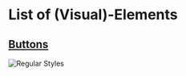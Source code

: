 # List of (Visual)-Elements


## [Buttons](buttons.md)
![Regular Styles](https://github.com/q2g/leonardo-wpf/blob/master/docs/pictures/Buttons.png)


